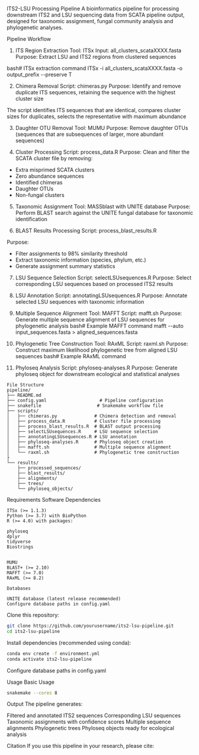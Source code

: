 ITS2-LSU Processing Pipeline
A  bioinformatics pipeline for processing downstream ITS2 and LSU sequencing data from SCATA pipeline output, designed for taxonomic assignment, fungal community analysis and phylogenetic analyses.

Pipeline Workflow
1. ITS Region Extraction
Tool: ITSx
Input: all_clusters_scataXXXX.fasta
Purpose: Extract LSU and ITS2 regions from clustered sequences

bash# ITSx extraction command
ITSx -i all_clusters_scataXXXX.fasta -o output_prefix --preserve T


2. Chimera Removal
Script: chimeras.py
Purpose: Identify and remove duplicate ITS sequences, retaining the sequence with the highest cluster size


The script identifies ITS sequences that are identical, compares cluster sizes for duplicates, selects the representative with maximum abundance

3. Daughter OTU Removal
Tool: MUMU
Purpose: Remove daughter OTUs (sequences that are subsequences of larger, more abundant sequences)

4. Cluster Processing
Script: process_data.R
Purpose: Clean and filter the SCATA cluster file by removing:

- Extra misprimed SCATA clusters
- Zero abundance sequences
- Identified chimeras
- Daughter OTUs
- Non-fungal clusters

5. Taxonomic Assignment
Tool: MASSblast with UNITE database
Purpose: Perform BLAST search against the UNITE fungal database for taxonomic identification


6. BLAST Results Processing
Script: process_blast_results.R

Purpose:
- Filter assignments to 98% similarity threshold
- Extract taxonomic information (species, phylum, etc.)
- Generate assignment summary statistics

7. LSU Sequence Selection
Script: selectLSUsequences.R
Purpose: Select corresponding LSU sequences based on processed ITS2 results

8. LSU Annotation
Script: annotatingLSUsequences.R
Purpose: Annotate selected LSU sequences with taxonomic information

9. Multiple Sequence Alignment
Tool: MAFFT
Script: mafft.sh
Purpose: Generate multiple sequence alignment of LSU sequences for phylogenetic analysis
bash# Example MAFFT command
mafft --auto input_sequences.fasta > aligned_sequences.fasta

10. Phylogenetic Tree Construction
Tool: RAxML
Script: raxml.sh
Purpose: Construct maximum likelihood phylogenetic tree from aligned LSU sequences
bash# Example RAxML command

11. Phyloseq Analysis
Script: phyloseq-analyses.R
Purpose: Generate phyloseq object for downstream ecological and statistical analyses

```
File Structure
pipeline/
├── README.md
├── config.yaml                    # Pipeline configuration
├── snakefile                     # Snakemake workflow file
├── scripts/
│   ├── chimeras.py              # Chimera detection and removal
│   ├── process_data.R           # Cluster file processing
│   ├── process_blast_results.R  # BLAST output processing
│   ├── selectLSUsequences.R     # LSU sequence selection
│   ├── annotatingLSUsequences.R # LSU annotation
│   ├── phyloseq-analyses.R      # Phyloseq object creation
│   ├── mafft.sh                 # Multiple sequence alignment
│   └── raxml.sh                 # Phylogenetic tree construction
├
└── results/
    ├── processed_sequences/
    ├── blast_results/
    ├── alignments/
    ├── trees/
    └── phyloseq_objects/
```


Requirements
Software Dependencies

```
ITSx (>= 1.1.3)
Python (>= 3.7) with BioPython
R (>= 4.0) with packages:

phyloseq
dplyr
tidyverse
Biostrings


MUMU
BLAST+ (>= 2.10)
MAFFT (>= 7.0)
RAxML (>= 8.2)

Databases

UNITE database (latest release recommended)
Configure database paths in config.yaml

```

Clone this repository:

```sh
git clone https://github.com/yourusername/its2-lsu-pipeline.git
cd its2-lsu-pipeline
```


Install dependencies (recommended using conda):

```sh
conda env create -f environment.yml
conda activate its2-lsu-pipeline
```

Configure database paths in config.yaml

Usage
Basic Usage

```sh
snakemake --cores 8
```

Output
The pipeline generates:

Filtered and annotated ITS2 sequences
Corresponding LSU sequences
Taxonomic assignments with confidence scores
Multiple sequence alignments
Phylogenetic trees
Phyloseq objects ready for ecological analysis


Citation
If you use this pipeline in your research, please cite:

